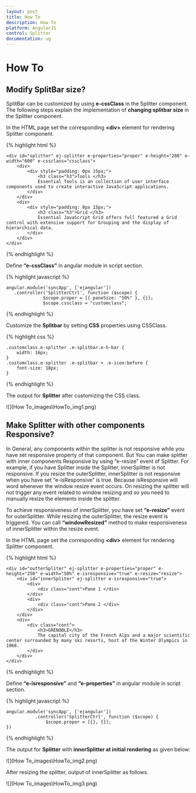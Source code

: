 ```yaml
---
layout: post
title: How To
description: How To
platform: AngularJS
control: Splitter
documentation: ug
---
```


# How To

## Modify SplitBar size?

SplitBar can be customized by using **e-cssClass** in the Splitter component. The following steps explain the implementation of **changing splitbar size** in the Splitter component.

In the HTML page set the corresponding **&lt;div&gt;** element for rendering Splitter component.


{% highlight html %}

    <div id="splitter" ej-splitter e-properties="proper" e-height="280" e-width="600" e-cssclass="cssclass">
        <div>
            <div style="padding: 0px 15px;">
                <h3 class="h3">Tools </h3>
                Essential Tools is an collection of user interface components used to create interactive JavaScript applications.
            </div>
        </div>
        <div>
            <div style="padding: 0px 15px;">
                <h3 class="h3">Grid </h3>
                Essential JavaScript Grid offers full featured a Grid control with extensive support for Grouping and the display of hierarchical data.
            </div>
        </div>
    </div>
        
{% endhighlight %}

Define **“e-cssClass”** in angular module in script section.

{% highlight javascript %}

    angular.module('syncApp', ['ejangular'])
       .controller('SplitterCtrl', function ($scope) {
                  $scope.proper = [{ paneSize: "50%" }, {}];
                  $scope.cssclass = "customclass";

{% endhighlight %}

Customize the **Splitbar** by setting **CSS** properties using CSSClass.

{% highlight css %}

    .customclass.e-splitter .e-splitbar.e-h-bar {
        width: 16px;
    }
    .customclass.e-splitter .e-splitbar > .e-icon:before {
        font-size: 18px;
    }

{% endhighlight %}

The output for **Splitter** after customizing the CSS class.

![](How To_images\HowTo_img1.png) 

## Make Splitter with other components Responsive?

In General, any components within the splitter is not responsive while you have set responsive property of that component. But You can make splitter with inner components Responsive by using “e-resize” event of Splitter. For example, if you have Splitter inside the Splitter, innerSplitter is not responsive. If you resize the outerSplitter, innerSplitter is not responsive when you have set “e-isResponsive” is true. Because isResponsive will word whenever the window resize event occurs. On resizing the splitter will not trigger any event related to window resizing and so you need to manually resize the elements inside the splitter.

To achieve responsiveness of innerSplitter, you have set **“e-resize”** event for outerSplitter. While resizing the outerSplitter, the resize event is triggered. You can call **“windowResized”** method to make responsiveness of innerSplitter within the resize event. 

In the HTML page set the corresponding **&lt;div&gt;** element for rendering Splitter component.

{% highlight html %}

    <div id="outterSpliter" ej-splitter e-properties="proper" e-height="250" e-width="50%" e-isresponsive="true" e-resize="resize">
        <div id="innerSpliter" ej-splitter e-isresponsive="true">
            <div>
                <div class="cont">Pane 1 </div>
            </div>
            <div>
                <div class="cont">Pane 2 </div>
            </div>
        </div>
        <div>
            <div class="cont">
                <h3>GRENOBLE</h3>
                The capital city of the French Alps and a major scientific center surrounded by many ski resorts, host of the Winter Olympics in 1968.
            </div>
        </div>
    </div>
    
{% endhighlight %}

Define **“e-isresponsive”** and **“e-properties”** in angular module in script section.

{% highlight javascript %}

    angular.module('syncApp', ['ejangular'])
               .controller('SplitterCtrl', function ($scope) {
                   $scope.proper = [{}, {}];
    })

{% endhighlight %}

The output for **Splitter** with **innerSplitter at initial rendering** as given below:

![](How To_images\HowTo_img2.png) 

After resizing the splitter, output of innerSplitter as follows.

![](How To_images\HowTo_img3.png) 